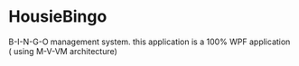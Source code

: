 HousieBingo
===========

B-I-N-G-O management system. this application is a 100% WPF application ( using M-V-VM architecture)
